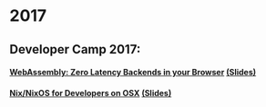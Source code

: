 # 2017
## Developer Camp 2017:
#### [WebAssembly: Zero Latency Backends in your Browser](./public/2017-05-devcamp-webassembly/index.html) [(Slides)](./public/2017-05-devcamp-webassembly/slides.pdf)
#### [Nix/NixOS for Developers on OSX](./public/2017-05-devcamp-nixos/index.html) [(Slides)](./public/2017-05-devcamp-nixos/slides.pdf)
